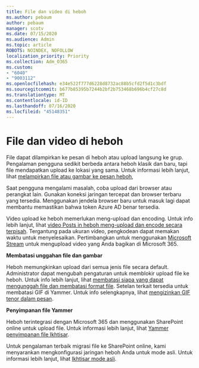 ```yaml
---
title: File dan video di heboh
ms.author: pebaum
author: pebaum
manager: scotv
ms.date: 07/15/2020
ms.audience: Admin
ms.topic: article
ROBOTS: NOINDEX, NOFOLLOW
localization_priority: Priority
ms.collection: Adm_O365
ms.custom:
- "6040"
- "9003112"
ms.openlocfilehash: e34e522f777d6228d8732ac88b5cfd2f5d1c3bdf
ms.sourcegitcommit: b677b85395b7244b2bf2b753468b696b4cf27c8d
ms.translationtype: MT
ms.contentlocale: id-ID
ms.lasthandoff: 07/16/2020
ms.locfileid: "45148351"
---
```

# <a name="files-and-videos-in-yammer"></a>File dan video di heboh

File dapat dilampirkan ke pesan di heboh atau upload langsung ke grup. Pengalaman pengguna sedikit berbeda antara heboh klasik dan baru, tapi file mendapatkan upload ke lokasi yang sama. Untuk informasi lebih lanjut, lihat [melampirkan file atau gambar ke pesan heboh](https://support.microsoft.com/office/attach-a-file-or-image-to-a-yammer-message-f576d4d1-ad66-4ce4-9c43-46cf75978dbf),  

Saat pengguna mengalami masalah, coba upload dari browser atau perangkat lain. Gunakan koneksi jaringan tercepat dan browser terbaru yang tersedia. Menggunakan jendela browser baru untuk masuk lagi dapat membantu memastikan bahwa token Azure AD benar tersedia.

Video upload ke heboh memerlukan meng-upload dan encoding. Untuk info lebih lanjut, lihat [video Posts in heboh meng-upload dan encode secara terpisah](https://support.microsoft.com/office/video-posts-in-yammer-upload-and-encode-separately-5b3a348e-3a0a-4c4b-95b1-eabdf245ba25). Tergantung pada ukuran video, pengkodean dapat memakan waktu untuk menyelesaikan. Pertimbangkan untuk menggunakan [Microsoft Stream](https://docs.microsoft.com/stream/overview) untuk mengupload video yang Anda bagikan di Microsoft 365.

**Membatasi unggahan file dan gambar**

Heboh memungkinkan upload dari semua jenis file secara default. Administrator dapat mengubah pengaturan untuk memblokir upload file ke heboh. Untuk info lebih lanjut, lihat [membatasi siapa yang dapat mengunggah file dan membatasi format file](https://docs.microsoft.com/yammer/configure-your-yammer-network/configure-yammer#restrict-who-can-upload-files-and-limit-file-formats). Setelan terkait tersedia untuk membatasi GIF di Yammer. Untuk info selengkapnya, lihat [mengizinkan GIF tenor dalam pesan](https://docs.microsoft.com/yammer/configure-your-yammer-network/configure-yammer#allow-tenor-gifs-in-messages).

**Penyimpanan file Yammer**

Heboh terintegrasi dengan Microsoft 365 dan menggunakan SharePoint online untuk upload file. Untuk informasi lebih lanjut, lihat [Yammer penyimpanan file Ikhtisar](https://docs.microsoft.com/yammer/get-started-with-yammer/file-storage). 

Untuk pengalaman terbaik migrasi file ke SharePoint online, kami menyarankan mengkonfigurasi jaringan heboh Anda untuk mode asli. Untuk informasi lebih lanjut, lihat [Ikhtisar mode asli](https://docs.microsoft.com/yammer/configure-your-yammer-network/overview-native-mode). 
